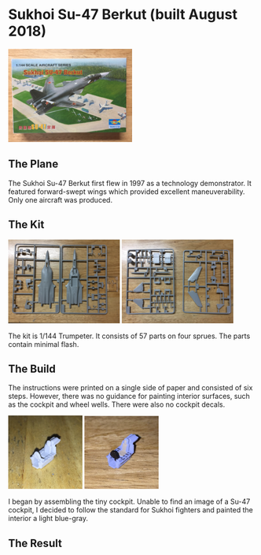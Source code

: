 # Sukhoi Su-47 Berkut (built August 2018)
<img src="IMG_1363[1].JPG" alt="Su-47" width="50%" height="50%" class="center">

## The Plane
The Sukhoi Su-47 Berkut first flew in 1997 as a technology demonstrator. It featured forward-swept wings which provided excellent maneuverability. Only one aircraft was produced. 

## The Kit
<img src="su47sprues02.JPG" alt="sprues" width="45%" height="45%" class="center"> <img src="su47sprues01.JPG" alt="sprues" width="45%" height="45%" class="center">

The kit is 1/144 Trumpeter. It consists of 57 parts on four sprues. The parts contain minimal flash.

## The Build
The instructions were printed on a single side of paper and consisted of six steps. However, there was no guidance for painting interior surfaces, such as the cockpit and wheel wells. There were also no cockpit decals. 

<img src="su47cockpit01.jpg" alt="cockpit" width="30%" height="30%" class="center">
<img src="IMG_1445.JPG" alt="cockpit" width="30%" height="30%" class="center">


I began by assembling the tiny cockpit. Unable to find an image of a Su-47 cockpit, I decided to follow the standard for Sukhoi fighters and painted the interior a light blue-gray.

## The Result

